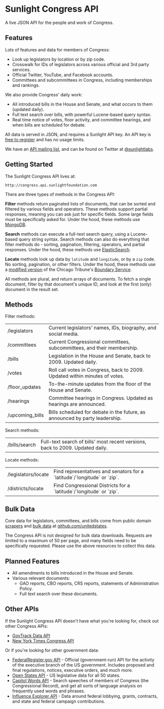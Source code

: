 # Sunlight Congress API

A live JSON API for the people and work of Congress.

## Features

Lots of features and data for members of Congress:

* Look up legislators by location or by zip code.
* Crosswalk for IDs of legislators across various official and 3rd party services.
* Official Twitter, YouTube, and Facebook accounts.
* Committees and subcommittees in Congress, including memberships and rankings.

We also provide Congress' daily work:

* All introduced bills in the House and Senate, and what occurs to them (updated daily).
* Full text search over bills, with powerful Lucene-based query syntax.
* Real time notice of votes, floor activity, and committee hearings, and when bills are scheduled for debate.

All data is served in JSON, and requires a Sunlight API key. An API key is [free to register](http://services.sunlightlabs.com/accounts/register/) and has no usage limits.

We have an [API mailing list](https://groups.google.com/forum/?fromgroups#!forum/sunlightlabs-api-discuss), and can be found on Twitter at [@sunlightlabs](http://twitter.com/sunlightlabs).

## Getting Started

The Sunlight Congress API lives at:

```text
http://congress.api.sunlightfoundation.com
```

There are three types of methods in the Congress API:

**Filter** methods return paginated lists of documents, that can be sorted and filtered by various fields and operators. These methods support partial responses, meaning you can ask just for specific fields. Some large fields must be specifically asked for. Under the hood, these methods use [MongoDB](http://www.mongodb.org/).

**Search** methods can execute a full-text search query, using a Lucene-based query string syntax. Search methods can also do everything that filter methods do - sorting, pagination, filtering, operators, and partial responses. Under the hood, these methods use [ElasticSearch](http://www.elasticsearch.org/).

**Locate** methods look up data by `latitude` and `longitude`, or by a `zip` code. No sorting, pagination, or other filters. Under the hood, these methods use a [modified version](https://github.com/sunlightlabs/pentagon) of the Chicago Tribune's [Boundary Service](https://github.com/newsapps/django-boundaryservice).

All methods are plural, and return arrays of documents. To fetch a single document, filter by that document's unique ID, and look at the first (only) document in the result set.


## Methods

Filter methods:

<table>
<tr>
<td>/legislators</td><td>Current legislators' names, IDs, biography, and social media.</td>
</tr><tr>
<td>/committees</td><td>Current Congressional committees, subcommittees, and their membership.</td>
</tr><tr>
<td>/bills</td><td>Legislation in the House and Senate, back to 2009. Updated daily.</td>
</tr><tr>
<td>/votes</td><td>Roll call votes in Congress, back to 2009. Updated within minutes of votes.</td>
</tr><tr>
<td>/floor_updates</td><td>To-the-minute updates from the floor of the House and Senate.</td>
</tr><tr>
<td>/hearings</td><td>Committee hearings in Congress. Updated as hearings are announced.</td>
</tr><tr>
<td>/upcoming_bills</td><td>Bills scheduled for debate in the future, as announced by party leadership.</td>
</tr>
</table>

Search methods:

<table>
<tr>
<td>/bills/search</td><td>Full-text search of bills' most recent versions, back to 2009. Updated daily.</td>
</tr>
</table>

Locate methods:

<table>
<tr>
<td>/legislators/locate</td><td>Find representatives and senators for a `latitude`/`longitude` or `zip`.</td>
</tr><tr>
<td>/districts/locate</td><td>Find Congressional Districts for a `latitude`/`longitude` or `zip`.</td>
</tr>
</table>

## Bulk Data

Core data for legislators, committees, and bills come from public domain [scrapers](https://github.com/unitedstates/congress) and [bulk data](https://github.com/unitedstates/congress-legislators) at [github.com/unitedstates](https://github.com/unitedstates/). 

The Congress API is not designed for bulk data downloads. Requests are limited to a maximum of 50 per page, and many fields need to be specifically requested. Please use the above resources to collect this data.

## Planned Features

* All amendments to bills introduced in the House and Senate.
* Various relevant documents: 
    * GAO reports, CBO reports, CRS reports, statements of Administration Policy.
    * Full text search over these documents.

## Other APIs

If the Sunlight Congress API doesn't have what you're looking for, check out other Congress APIs:

* [GovTrack Data API](http://www.govtrack.us/developers/api)
* [New York Times Congress API](http://developer.nytimes.com/docs/congress_api)

Or if you're looking for other government data:

* [FederalRegister.gov API](https://www.federalregister.gov/learn/developers) - Official (government-run) API for the activity of the executive branch of the US government. Includes proposed and final regulations, notices, executive orders, and much more.
* [Open States API](http://openstates.org/api/) - US legislative data for all 50 states.
* [Capitol Words API](http://capitolwords.org/api/) - Search speeches of members of Congress (the Congressional Record), and get all sorts of language analysis on frequently used words and phrases.
* [Influence Explorer API](http://data.influenceexplorer.com/api) - Data around federal lobbying, grants, contracts, and state and federal campaign contributions.